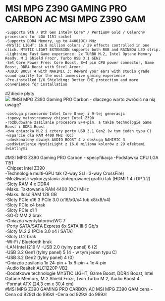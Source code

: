 # MSI MPG Z390 GAMING PRO CARBON AC MSI MPG Z390 GAM

    -Supports 9th / 8th Gen Intel® Core™ / Pentium® Gold / Celeron® processors for LGA 1151 socket
    -Supports DDR4 Memory, up to 4400(OC) MHz
    -MYSTIC LIGHT: 16.8 million colors / 29 effects controlled in one click. MYSTIC LIGHT EXTENSION supports both RGB and RAINBOW LED strip.
    -Lightning Fast Game experience: 2x TURBO M.2, Intel Optane Memory Ready. M.2 Shield Frozr, Turbo USB 3.1 GEN2
    -Set Core Power Free: Core Boost, 8+4 pin CPU power connector, Game Boost, DDR4 Boost with Steel Armor
    -AUDIO BOOST 4 with NAHIMIC 3: Reward your ears with studio grade sound quality for the most immersive gaming experience
    -Pre-installed I/O Shielding: Better EMI protection and more convenience for installation
#Zdięcie płyty  
![](https://netland24.pl/photos/5bc3ae1259d85.JPG)
#MSI MPG Z390 Gaming PRO Carbon - dlaczego warto zwrócić na nią uwagę?

    -obsługa procesorów Intel Core 8-mej i 9-tej generacji
    -topowy mainstreamowy chipset Intel Z390
    -rozbudowane zasilanie procesora 8+4-pin, a także technologie Game Boost i DDR4 Boost
    -dwa gniazdka M.2 i cztery porty USB 3.1 Gen2 (w tym jeden typu C)
    -wsparcie dla RAM 4400 MHz (OC)
    -udoskonalony dźwięk AUDIO BOOST 4 z obsługą NAHIMIC 3
    -podświetlenie MysticLight z 16,8 miliona kolorów z 29 efektami świetlnymi
 #MSI MPG Z390 Gaming PRO Carbon - specyfikacja
-Podstawka CPU 	LGA 1151<br>
-Chipset 	Intel Z390<br>
-Technologie multi-GPU 	tak (2-way SLI i 3-way CrossFire)<br>
-Możliwość wykorzystania zintegrowanej grafiki 	tak (HDMI 1.4 i DP 1.2)<br>
-Sloty RAM 	4 x DDR4<br>
-Maks. Taktowanie RAM 	4400 (OC) MHz<br>
-Maks. Ilość RAM 	128 GB<br>
-Sloty PCIe x16 	3 PCIe 3.0 (x16/x0/x4 lub x8/x8/x4)<br>
-Sloty PCIe x4 	brak<br>
-Sloty PCIe x1 	1<br>
-SO-DIMM.2 	brak<br>
-Gniazda wentylatorów/WC 	7<br>
-Porty SATA/SATA Express 	6x SATA III 6 Gb/s<br>
-Sloty M.2 	2 (PCIe 3.0 x4 i SATA)<br>
-Sloty U.2 	brak<br>
-Wi-Fi / Bluetooth 	brak<br>
-LAN 	Intel I219-V 
-USB 2.0 (tylny panel) 	6 (2)<br>
-USB 3.2 Gen1 (tylny panel) 	5 (4 - w tym jeden typu C)<br>
-USB 3.2 Gen2 (tylny panel) 	4 (0)<br>
-Gniazda zasilania 	1x 24-pin + 1x 8-pin + 1x 4-pin<br>
-Audio 	Realtek ALC1220P-VB2<br>
-Dodatkowe technologie 	MYSTIC LIGHT, Game Boost, DDR4 Boost, Intel Optane Memory, M.2 Shield Frozr, Twin Turbo M.2, Audio Boost 4<br>
-Format 	ATX (24,3 cm x 30,4 cm)<br>
 #MSI MPG Z390 GAMING PRO CARBON AC MSI MPG Z390 GAM cena
  -Cena od 929zł do 999zł
   -Cena od 929zł do 999zł
 